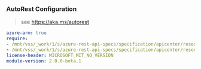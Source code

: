 ### AutoRest Configuration

> see https://aka.ms/autorest

``` yaml
azure-arm: true
require:
- /mnt/vss/_work/1/s/azure-rest-api-specs/specification/apicenter/resource-manager/readme.md
- /mnt/vss/_work/1/s/azure-rest-api-specs/specification/apicenter/resource-manager/readme.go.md
license-header: MICROSOFT_MIT_NO_VERSION
module-version: 2.0.0-beta.1
```